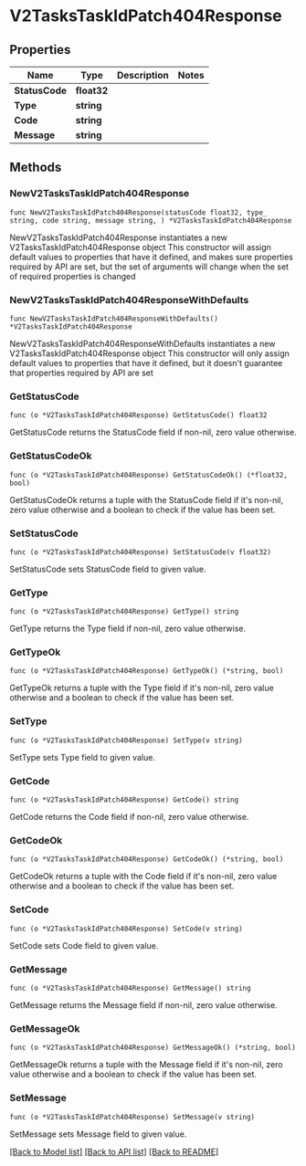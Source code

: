 # V2TasksTaskIdPatch404Response

## Properties

Name | Type | Description | Notes
------------ | ------------- | ------------- | -------------
**StatusCode** | **float32** |  | 
**Type** | **string** |  | 
**Code** | **string** |  | 
**Message** | **string** |  | 

## Methods

### NewV2TasksTaskIdPatch404Response

`func NewV2TasksTaskIdPatch404Response(statusCode float32, type_ string, code string, message string, ) *V2TasksTaskIdPatch404Response`

NewV2TasksTaskIdPatch404Response instantiates a new V2TasksTaskIdPatch404Response object
This constructor will assign default values to properties that have it defined,
and makes sure properties required by API are set, but the set of arguments
will change when the set of required properties is changed

### NewV2TasksTaskIdPatch404ResponseWithDefaults

`func NewV2TasksTaskIdPatch404ResponseWithDefaults() *V2TasksTaskIdPatch404Response`

NewV2TasksTaskIdPatch404ResponseWithDefaults instantiates a new V2TasksTaskIdPatch404Response object
This constructor will only assign default values to properties that have it defined,
but it doesn't guarantee that properties required by API are set

### GetStatusCode

`func (o *V2TasksTaskIdPatch404Response) GetStatusCode() float32`

GetStatusCode returns the StatusCode field if non-nil, zero value otherwise.

### GetStatusCodeOk

`func (o *V2TasksTaskIdPatch404Response) GetStatusCodeOk() (*float32, bool)`

GetStatusCodeOk returns a tuple with the StatusCode field if it's non-nil, zero value otherwise
and a boolean to check if the value has been set.

### SetStatusCode

`func (o *V2TasksTaskIdPatch404Response) SetStatusCode(v float32)`

SetStatusCode sets StatusCode field to given value.


### GetType

`func (o *V2TasksTaskIdPatch404Response) GetType() string`

GetType returns the Type field if non-nil, zero value otherwise.

### GetTypeOk

`func (o *V2TasksTaskIdPatch404Response) GetTypeOk() (*string, bool)`

GetTypeOk returns a tuple with the Type field if it's non-nil, zero value otherwise
and a boolean to check if the value has been set.

### SetType

`func (o *V2TasksTaskIdPatch404Response) SetType(v string)`

SetType sets Type field to given value.


### GetCode

`func (o *V2TasksTaskIdPatch404Response) GetCode() string`

GetCode returns the Code field if non-nil, zero value otherwise.

### GetCodeOk

`func (o *V2TasksTaskIdPatch404Response) GetCodeOk() (*string, bool)`

GetCodeOk returns a tuple with the Code field if it's non-nil, zero value otherwise
and a boolean to check if the value has been set.

### SetCode

`func (o *V2TasksTaskIdPatch404Response) SetCode(v string)`

SetCode sets Code field to given value.


### GetMessage

`func (o *V2TasksTaskIdPatch404Response) GetMessage() string`

GetMessage returns the Message field if non-nil, zero value otherwise.

### GetMessageOk

`func (o *V2TasksTaskIdPatch404Response) GetMessageOk() (*string, bool)`

GetMessageOk returns a tuple with the Message field if it's non-nil, zero value otherwise
and a boolean to check if the value has been set.

### SetMessage

`func (o *V2TasksTaskIdPatch404Response) SetMessage(v string)`

SetMessage sets Message field to given value.



[[Back to Model list]](../README.md#documentation-for-models) [[Back to API list]](../README.md#documentation-for-api-endpoints) [[Back to README]](../README.md)



